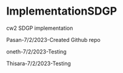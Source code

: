 # ImplementationSDGP
cw2 SDGP implementation

Pasan-7/2/2023-Created Github repo

oneth-7/2/2023-Testing 

Thisara-7/2/2023-Testing

